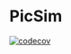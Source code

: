 # PicSim

[![codecov](https://codecov.io/gh/jdk-21/picsim/branch/master/graph/badge.svg?token=D0WIM1ZYAP)](https://codecov.io/gh/jdk-21/picsim)

